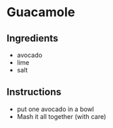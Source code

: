 # Guacamole
## Ingredients
* avocado
* lime
* salt
## Instructions
* put one avocado in a bowl
* Mash it all together (with care)

